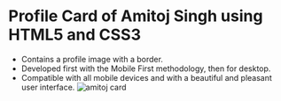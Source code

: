 # Profile Card of Amitoj Singh using HTML5 and CSS3

- Contains a profile image with a border.
- Developed first with the Mobile First methodology, then for desktop.
- Compatible with all mobile devices and with a beautiful and pleasant user interface.
![amitoj card](https://github.com/ASDhiman1957/ProfileCardAmitoj/assets/156603669/b9fb0313-d72e-459b-bedf-793a429928f3)

